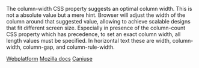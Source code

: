 The column-width CSS property suggests an optimal column width. This is not a absolute value but a mere hint. Browser will adjust the width of the column around that suggested value, allowing to achieve scalable designs that fit different screen size. Especially in presence of the column-count CSS property which has precedence, to set an exact column width, all length values must be specified. In horizontal text these are width, column-width, column-gap, and column-rule-width.

[Webplatform](docs.webplatform.org/wiki/css/properties/column-width "Webplatform")
[Mozilla docs](https://developer.mozilla.org/en-US/docs/Web/CSS/column-width "Mozilla")
[Caniuse](http://caniuse.com/#feat=multicolumn "Caniuse")